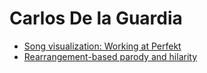 # Carlos De la Guardia

- [Song visualization: Working at Perfekt](/perfekt)
- [Rearrangement-based parody and hilarity](/parody)
